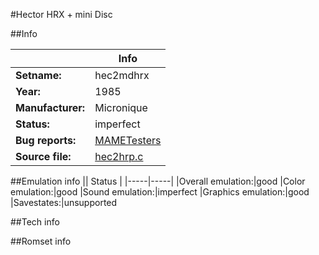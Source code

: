 #Hector HRX + mini Disc

##Info

||Info|
|-----|-----|
|**Setname:**|hec2mdhrx
|**Year:**|1985
|**Manufacturer:**|Micronique
|**Status:**|imperfect
|**Bug reports:**|[MAMETesters](http://mametesters.org/view_all_set.php?type=1&temporary=y&search=hec2hrp.c)
|**Source file:**|[hec2hrp.c](https://github.com/mamedev/mame/blob/master/src/mess/drivers/hec2hrp.c)

##Emulation info
|| Status |
|-----|-----|
|Overall emulation:|good
|Color emulation:|good
|Sound emulation:|imperfect
|Graphics emulation:|good
|Savestates:|unsupported

##Tech info

##Romset info

<!--- START OF EDITED COMMENT DO NOT TOUCH TEXT ABOVE-->
